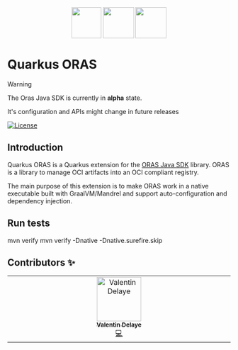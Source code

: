 <div align="center">
<img src="https://raw.githubusercontent.com/quarkiverse/.github/refs/heads/main/assets/images/quarkus.svg" width="67" height="70" >
<img src="https://raw.githubusercontent.com/quarkiverse/.github/refs/heads/main/assets/images/plus-sign.svg" height="70" >
<img src="https://oras.land/img/oras.svg" height="70" >
</div>

# Quarkus ORAS

> [!WARNING]
> The Oras Java SDK is currently in **alpha** state.
>
> It's configuration and APIs might change in future releases

[![License](https://img.shields.io/badge/License-Apache%202.0-blue.svg?style=flat-square)](https://opensource.org/licenses/Apache-2.0)

## Introduction

Quarkus ORAS is a Quarkus extension for the [ORAS Java SDK](https://github.com/oras-project/oras-java) library.
ORAS is a library to manage OCI artifacts into an OCI compliant registry.

The main purpose of this extension is to make ORAS work in a native executable built with GraalVM/Mandrel and support auto-configuration and dependency injection.

## Run tests

mvn verify
mvn verify -Dnative -Dnative.surefire.skip

## Contributors ✨

<!-- ALL-CONTRIBUTORS-LIST:START - Do not remove or modify this section -->
<!-- prettier-ignore-start -->
<!-- markdownlint-disable -->
<table>
  <tbody>
    <tr>
      <td align="center" valign="top" width="20%"><a href="https://github.com/jonesbusy"><img src="https://avatars.githubusercontent.com/u/825750?v=4?s=100" width="100px;" alt="Valentin Delaye"/><br /><sub><b>Valentin Delaye</b></sub></a><br /><a href="https://github.com/quarkiverse/quarkus-oras/commits?author=jonesbusy" title="Code">💻</a></td>
    </tr>
  </tbody>
</table>

<!-- markdownlint-restore -->
<!-- prettier-ignore-end -->

<!-- ALL-CONTRIBUTORS-LIST:END -->
